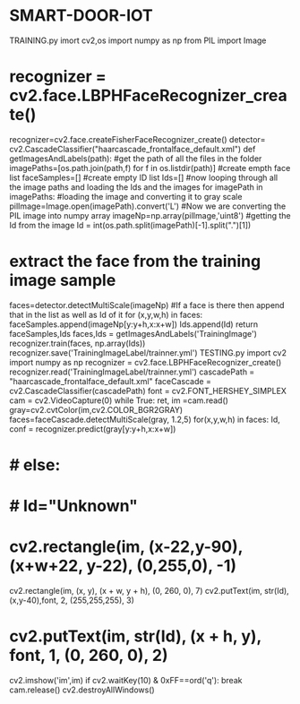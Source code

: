 # SMART-DOOR-IOT
TRAINING.py
imort cv2,os
import numpy as np
from PIL import Image
# recognizer = cv2.face.LBPHFaceRecognizer_create()
recognizer=cv2.face.createFisherFaceRecognizer_create()
detector= cv2.CascadeClassifier("haarcascade_frontalface_default.xml")
def getImagesAndLabels(path):
 #get the path of all the files in the folder
 imagePaths=[os.path.join(path,f) for f in os.listdir(path)]
 #create empth face list
 faceSamples=[]
 #create empty ID list
 Ids=[]
 #now looping through all the image paths and loading the Ids and the images
 for imagePath in imagePaths:
 #loading the image and converting it to gray scale
 pilImage=Image.open(imagePath).convert('L')
 #Now we are converting the PIL image into numpy array
 imageNp=np.array(pilImage,'uint8')
 #getting the Id from the image
 Id = int(os.path.split(imagePath)[-1].split(".")[1])
 # extract the face from the training image sample
 faces=detector.detectMultiScale(imageNp)
 #If a face is there then append that in the list as well as Id of it
 for (x,y,w,h) in faces:
 faceSamples.append(imageNp[y:y+h,x:x+w])
 Ids.append(Id)
 return faceSamples,Ids
faces,Ids = getImagesAndLabels('TrainingImage')
recognizer.train(faces, np.array(Ids))
recognizer.save('TrainingImageLabel/trainner.yml')
TESTING.py
import cv2
import numpy as np
recognizer = cv2.face.LBPHFaceRecognizer_create()
recognizer.read('TrainingImageLabel/trainner.yml')
cascadePath = "haarcascade_frontalface_default.xml"
faceCascade = cv2.CascadeClassifier(cascadePath)
font = cv2.FONT_HERSHEY_SIMPLEX
cam = cv2.VideoCapture(0)
while True:
 ret, im =cam.read()
 gray=cv2.cvtColor(im,cv2.COLOR_BGR2GRAY)
 faces=faceCascade.detectMultiScale(gray, 1.2,5)
 for(x,y,w,h) in faces:
 Id, conf = recognizer.predict(gray[y:y+h,x:x+w])
 # # else:
 # # Id="Unknown"
 # cv2.rectangle(im, (x-22,y-90), (x+w+22, y-22), (0,255,0), -1)
 cv2.rectangle(im, (x, y), (x + w, y + h), (0, 260, 0), 7)
 cv2.putText(im, str(Id), (x,y-40),font, 2, (255,255,255), 3)
 # cv2.putText(im, str(Id), (x + h, y), font, 1, (0, 260, 0), 2)
 cv2.imshow('im',im)
 if cv2.waitKey(10) & 0xFF==ord('q'):
 break
cam.release()
cv2.destroyAllWindows()
